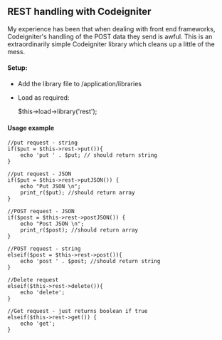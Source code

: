 ## REST handling with Codeigniter

My experience has been that when dealing with front end frameworks, Codeigniter's handling of the POST data they send is awful. 
This is an extraordinarily simple Codeigniter library which cleans up a little of the mess. 

#### Setup:

 * Add the library file to /application/libraries
 * Load as required:

 	$this->load->library('rest');
	
#### Usage example

	//put request - string
	if($put = $this->rest->put()){
		echo 'put ' . $put; // should return string
	}

	//put request - JSON
	if($put = $this->rest->putJSON()) {
		echo "Put JSON \n";
		print_r($put); //should return array
	}

	//POST request - JSON
	if($post = $this->rest->postJSON()) {
		echo "Post JSON \n";
		print_r($post); //should return array
	}

	//POST request - string 
	elseif($post = $this->rest->post()){
		echo 'post ' . $post; //should return string
	}

	//Delete request
	elseif($this->rest->delete()){
		echo 'delete';
	}
	
	//Get request - just returns boolean if true
	elseif($this->rest->get()) {
		echo 'get';
	}
	
